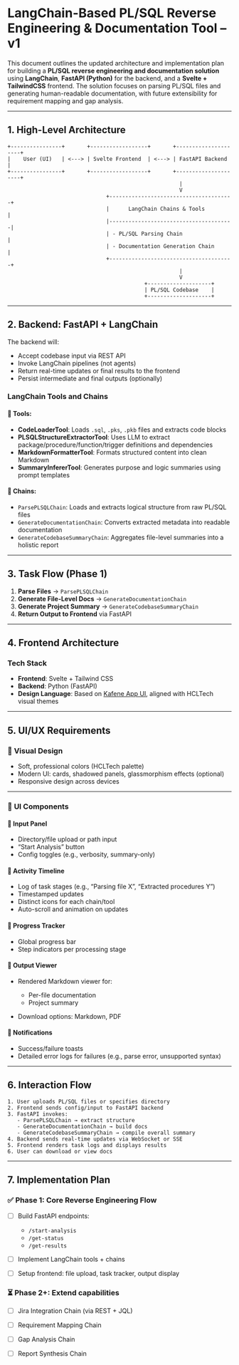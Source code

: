 
# **LangChain-Based PL/SQL Reverse Engineering & Documentation Tool – v1**

This document outlines the updated architecture and implementation plan for building a **PL/SQL reverse engineering and documentation solution** using **LangChain**, **FastAPI (Python)** for the backend, and a **Svelte + TailwindCSS** frontend. The solution focuses on parsing PL/SQL files and generating human-readable documentation, with future extensibility for requirement mapping and gap analysis.

---

## **1. High-Level Architecture**

```
+----------------+       +------------------+       +---------------------+
|    User (UI)   | <---> | Svelte Frontend  | <---> | FastAPI Backend     |
+----------------+       +------------------+       +---------------------+
                                                      |
                                                      V
                               +---------------------------------------+
                               |      LangChain Chains & Tools         |
                               |---------------------------------------|
                               | - PL/SQL Parsing Chain                |
                               | - Documentation Generation Chain      |
                               +---------------------------------------+
                                                      |
                                                      V
                                           +--------------------+
                                           | PL/SQL Codebase    |
                                           +--------------------+
```

---

## **2. Backend: FastAPI + LangChain**

The backend will:

* Accept codebase input via REST API
* Invoke LangChain pipelines (not agents)
* Return real-time updates or final results to the frontend
* Persist intermediate and final outputs (optionally)

### **LangChain Tools and Chains**

#### 🔧 Tools:

* **CodeLoaderTool**: Loads `.sql`, `.pks`, `.pkb` files and extracts code blocks
* **PLSQLStructureExtractorTool**: Uses LLM to extract package/procedure/function/trigger definitions and dependencies
* **MarkdownFormatterTool**: Formats structured content into clean Markdown
* **SummaryInfererTool**: Generates purpose and logic summaries using prompt templates

#### 🔁 Chains:

* `ParsePLSQLChain`: Loads and extracts logical structure from raw PL/SQL files
* `GenerateDocumentationChain`: Converts extracted metadata into readable documentation
* `GenerateCodebaseSummaryChain`: Aggregates file-level summaries into a holistic report

---

## **3. Task Flow (Phase 1)**

1. **Parse Files** → `ParsePLSQLChain`
2. **Generate File-Level Docs** → `GenerateDocumentationChain`
3. **Generate Project Summary** → `GenerateCodebaseSummaryChain`
4. **Return Output to Frontend** via FastAPI

---

## **4. Frontend Architecture**

### **Tech Stack**

* **Frontend**: Svelte + Tailwind CSS
* **Backend**: Python (FastAPI)
* **Design Language**: Based on [Kafene App UI](https://dribbble.com/shots/14284018-Kafene-New-Application), aligned with HCLTech visual themes

---

## **5. UI/UX Requirements**

### 🎨 **Visual Design**

* Soft, professional colors (HCLTech palette)
* Modern UI: cards, shadowed panels, glassmorphism effects (optional)
* Responsive design across devices

---

### 🧩 **UI Components**

#### 🔹 Input Panel

* Directory/file upload or path input
* “Start Analysis” button
* Config toggles (e.g., verbosity, summary-only)

#### 🔹 Activity Timeline

* Log of task stages (e.g., “Parsing file X”, “Extracted procedures Y”)
* Timestamped updates
* Distinct icons for each chain/tool
* Auto-scroll and animation on updates

#### 🔹 Progress Tracker

* Global progress bar
* Step indicators per processing stage

#### 🔹 Output Viewer

* Rendered Markdown viewer for:

  * Per-file documentation
  * Project summary
* Download options: Markdown, PDF

#### 🔹 Notifications

* Success/failure toasts
* Detailed error logs for failures (e.g., parse error, unsupported syntax)

---

## **6. Interaction Flow**

```plaintext
1. User uploads PL/SQL files or specifies directory
2. Frontend sends config/input to FastAPI backend
3. FastAPI invokes:
   - ParsePLSQLChain → extract structure
   - GenerateDocumentationChain → build docs
   - GenerateCodebaseSummaryChain → compile overall summary
4. Backend sends real-time updates via WebSocket or SSE
5. Frontend renders task logs and displays results
6. User can download or view docs
```

---

## **7. Implementation Plan**

### ✅ Phase 1: Core Reverse Engineering Flow

* [ ] Build FastAPI endpoints:

  * `/start-analysis`
  * `/get-status`
  * `/get-results`
* [ ] Implement LangChain tools + chains
* [ ] Setup frontend: file upload, task tracker, output display

### ⏳ Phase 2+: Extend capabilities

* [ ] Jira Integration Chain (via REST + JQL)
* [ ] Requirement Mapping Chain
* [ ] Gap Analysis Chain
* [ ] Report Synthesis Chain

